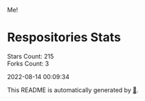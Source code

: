 Me!

# Respositories Stats
Stars Count: 215  
Forks Count: 3

2022-08-14 00:09:34  

This README is automatically generated by [🐰](https://github.com/rnitta/rnitta).
